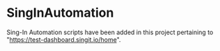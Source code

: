 # SingInAutomation
Sing-In Automation scripts have been added in this project pertaining to "https://test-dashboard.singit.io/home".
